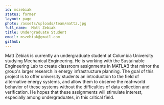 ```yaml
---
id: mszebiak
status: former
layout: page
photo: /assets/uploads/team/mattz.jpg
full_name:  Matt Zebiak
title: Undergraduate Student
email: mszebiak@gmail.com
github: 
---
```

Matt Zebiak is currently an undergraduate student at Columbia University studying Mechanical Engineering. He is working with the Sustainable Engineering Lab to create classroom assignments in MATLAB that mirror the group's larger research in energy infrastructure planning. The goal of this project is to offer university students an introduction to the field of alternative energy systems, and allow them to observe the real-world behavior of these systems without the difficulties of data collection and verification. He hopes that these assignments will stimulate interest, especially among undergraduates, in this critical field.
